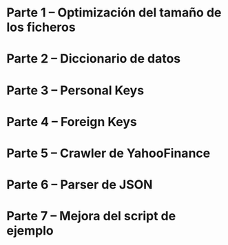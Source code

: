 # Parte 1 – Optimización del tamaño de los ficheros
# Parte 2 – Diccionario de datos
# Parte 3 – Personal Keys
# Parte 4 – Foreign Keys
# Parte 5 – Crawler de YahooFinance
# Parte 6 – Parser de JSON
# Parte 7 – Mejora del script de ejemplo
